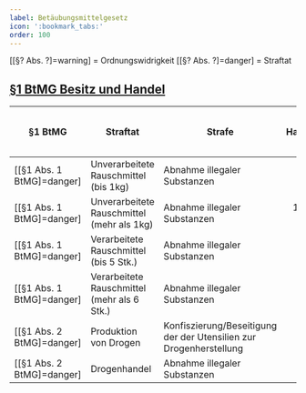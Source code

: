 ```yaml
---
label: Betäubungsmittelgesetz
icon: ':bookmark_tabs:'
order: 100
---
```


[[§? Abs. ?]=warning] = Ordnungswidrigkeit
[[§? Abs. ?]=danger] = Straftat

## [§1 BtMG Besitz und Handel](../gesetze/btmg/#1-btmg-besitz-und-handel)


§1 BtMG        | Straftat              | Strafe               | Hafteinheiten | Bußgeld  { class="compact thead--green" }
--------------|--------------------------------------|----------------------|--------------:|----------------------------:
[[§1 Abs. 1 BtMG]=danger] | Unverarbeitete Rauschmittel (bis 1kg)          | Abnahme illegaler Substanzen                    |             10 |                    10.000€
[[§1 Abs. 1 BtMG]=danger] | Unverarbeitete Rauschmittel (mehr als 1kg)          | Abnahme illegaler Substanzen                    |             1 pro 100 g, max. 25 |                    25.000€
[[§1 Abs. 1 BtMG]=danger] | Verarbeitete Rauschmittel (bis 5 Stk.)          | Abnahme illegaler Substanzen                    |             10 |                    10.000€
[[§1 Abs. 1 BtMG]=danger] | Verarbeitete Rauschmittel (mehr als 6 Stk.)          | Abnahme illegaler Substanzen                    |             2 pro Stk., max. 25 |                    20.000€
[[§1 Abs. 2 BtMG]=danger] | Produktion von Drogen          | Konfiszierung/Beseitigung der der Utensilien zur Drogenherstellung |             25 |                    20.000€
[[§1 Abs. 2 BtMG]=danger] | Drogenhandel          | Abnahme illegaler Substanzen                    |             20 |                    30.000€

<style>
.sidebar-right {
    display: none;
}
</style>
